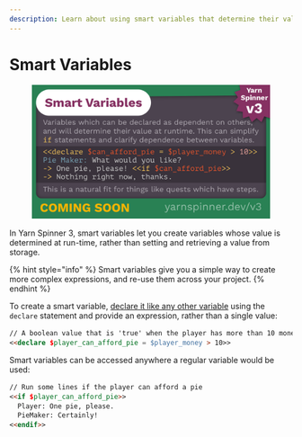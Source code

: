 ```yaml
---
description: Learn about using smart variables that determine their value at run-time.
---
```


# Smart Variables

<figure><img src="../../.gitbook/assets/Smart Variables.png" alt=""><figcaption></figcaption></figure>

In Yarn Spinner 3, smart variables let you create variables whose value is determined at run-time, rather than setting and retrieving a value from storage.&#x20;

{% hint style="info" %}
Smart variables give you a simple way to create more complex expressions, and re-use them across your project.
{% endhint %}

To create a smart variable, [declare it like any other variable](../syntax-basics/logic-and-variables.md#declaring-variables) using the `declare` statement and provide an expression, rather than a single value:

```markdown
// A boolean value that is 'true' when the player has more than 10 money
<<declare $player_can_afford_pie = $player_money > 10>>
```

Smart variables can be accessed anywhere a regular variable would be used:

```markdown
// Run some lines if the player can afford a pie
<<if $player_can_afford_pie>>
  Player: One pie, please.
  PieMaker: Certainly!
<<endif>>
```
